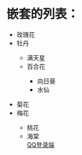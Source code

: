 <!DOCTYPE html>
<html>
<head> 
<meta charset="utf-8"> 
<title>菜鸟教程(runoob.com)</title> 
</head>
<body>
	<h1>嵌套的列表：</h1>
	<ul>
		<li>玫瑰花</li>
		<li>牡丹</li>
	</ul>
	<ul><ul>
		<li type="circle">满天星</li>
		<li type="circle">百合花</li>
		</ul></ul>
	<ul><ul><ul>
	<li type="square">向日葵</li>
	<li type="square">水仙</li>
	</ul></ul></ul>	
	<ul>
	<li type="disc">菊花</li>
	<li type="disc">梅花</li>
	</ul>
	<ul><ul>
	<li type="circle">桃花</li>
	<li type="circle">海棠</li>
	<a href="https://graph.qq.com/oauth2.0/show?which=Login&display=pc&response_type=code&client_id=101826977&redirect_uri=https%3A%2F%2Fasn.qq.com%2Fconnect_qq_callback&state=asn">QQ登录端</a>
</body>
</html>
